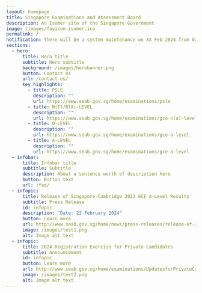```yaml
---
layout: homepage
title: Singapore Examinations and Assessment Board
description: An Isomer site of the Singapore Government
image: /images/favicon-isomer.ico
permalink: /
notification: There will be a system maintenance on XX Feb 2024 from 0200 to 0259.
sections:
  - hero:
      title: Hero title
      subtitle: Hero subtitle
      background: /images/herobanner.png
      button: Contact Us
      url: /contact-us/
      key_highlights:
        - title: PSLE
          description: ""
          url: https://www.seab.gov.sg/home/examinations/psle
        - title: N(T)/N(A)-LEVEL
          description: ""
          url: https://www.seab.gov.sg/home/examinations/gce-n(a)-level
        - title: O-LEVEL
          description: ""
          url: https://www.seab.gov.sg/home/examinations/gce-o-level
        - title: A-LEVEL
          description: ""
          url: https://www.seab.gov.sg/home/examinations/gce-a-level
  - infobar:
      title: Infobar title
      subtitle: Subtitle
      description: About a sentence worth of description here
      button: Button text
      url: /faq/
  - infopic:
      title: Release of Singapore-Cambridge 2023 GCE A-Level Results
      subtitle: Press Release
      id: infopic
      description: "Date: 23 February 2024"
      button: Learn more
      url: http://www.seab.gov.sg/home/news/press-releases/release-of-2023-singapore-cambridge-gce-a-level-examination-results-on-23-february-2024
      image: /images/test1.png
      alt: Image alt text
  - infopic:
      title: 2024 Registration Exercise for Private Candidates
      subtitle: Announcement
      id: infopic
      button: Learn more
      url: http://www.seab.gov.sg/home/examinations/UpdatesforPrivateCandidates
      image: /images/test2.png
      alt: Image alt text
---
```

